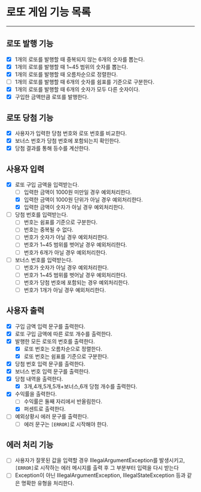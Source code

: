 # 로또 게임 기능 목록

------
## 로또 발행 기능
- [x] 1개의 로또를 발행할 때 중복되지 않는 6개의 숫자를 뽑는다.
- [x] 1개의 로또를 발행할 때 1~45 범위의 숫자를 뽑는다.
- [x] 1개의 로또를 발행할 때 오름차순으로 정렬한다.
- [ ] 1개의 로또를 발행할 때 6개의 숫자를 쉼표를 기준으로 구분한다.
- [x] 1개의 로또를 발행할 때 6개의 숫자가 모두 다른 숫자이다.
- [x] 구입한 금액만큼 로또를 발행한다.

## 로또 당첨 기능
- [x] 사용자가 입력한 당첨 번호와 로또 번호를 비교한다.
- [x] 보너스 번호가 당첨 번호에 포함되는지 확인한다.
- [x] 당첨 결과를 통해 등수를 계산한다.

## 사용자 입력
- [x] 로또 구입 금액을 입력받는다.
    - [ ] 입력한 금액이 1000원 미만일 경우 예외처리한다.
    - [x] 입력한 금액이 1000원 단위가 아닐 경우 예외처리한다.
    - [x] 입력한 금액이 숫자가 아닐 경우 예외처리한다.
- [ ] 당첨 번호를 입력받는다.
    - [ ] 번호는 쉼표를 기준으로 구분한다.
    - [ ] 번호는 중복될 수 없다.
    - [ ] 번호가 숫자가 아닐 경우 예외처리한다.
    - [ ] 번호가 1~45 범위를 벗어날 경우 예외처리한다.
    - [ ] 번호가 6개가 아닐 경우 예외처리한다.
- [ ] 보너스 번호를 입력받는다.
  - [ ] 번호가 숫자가 아닐 경우 예외처리한다.
  - [ ] 번호가 1~45 범위를 벗어날 경우 예외처리한다.
  - [ ] 번호가 당첨 번호에 포함되는 경우 예외처리한다.
  - [ ] 번호가 1개가 아닐 경우 예외처리한다.

## 사용자 출력
- [x] 구입 금액 입력 문구를 출력한다.
- [x] 로또 구입 금액에 따른 로또 개수를 출력한다.
- [x] 발행한 모든 로또의 번호를 출력한다.
  - [x] 로또 번호는 오름차순으로 정렬한다.
  - [x] 로또 번호는 쉼표를 기준으로 구분한다.
- [x] 당첨 번호 입력 문구를 출력한다.
- [x] 보너스 번호 입력 문구를 출력한다.
- [x] 당첨 내역을 출력한다.
  - [x] 3개,4개,5개,5개+보너스,6개 당첨 개수를 출력한다.
- [x] 수익률을 출력한다.
  - [ ] 수익률은 둘째 자리에서 반올림한다.
  - [x] 퍼센트로 출력한다.
- [ ] 예외상황시 에러 문구를 출력한다.
  - [ ] 에러 문구는 `[ERROR]`로 시작해야 한다.

## 에러 처리 기능
- [ ] 사용자가 잘못된 값을 입력할 경우 IllegalArgumentException를 발생시키고, `[ERROR]`로 시작하는 에러 메시지를 출력 후 그 부분부터 입력을 다시 받는다
- [ ] Exception이 아닌 IllegalArgumentException, IllegalStateException 등과 같은 명확한 유형을 처리한다.